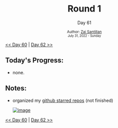 <div align="center">
  <h1>Round 1</h1>
  <p>Day 61</p>
  <sub>
    Author: <a href="https://github.com/plskz" target="_blank">Zai Santillan</a>
    <br>
    <small>July 31, 2022 - Sunday</small>
  </sub>
</div>

[<< Day 60](day060.md) | [Day 62 >>](day062.md)

## Today's Progress:

- none.

## Notes:

- organized my [github starred repos](https://github.com/plskz?tab=stars) (not finished)

  <a href='https://github.com/plskz?tab=stars'>![image](https://user-images.githubusercontent.com/57343545/183226626-b7c720cf-1429-4553-a912-5d46b08a3096.png)</a>

[<< Day 60](day060.md) | [Day 62 >>](day062.md)
